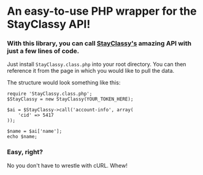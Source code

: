 # An easy-to-use PHP wrapper for the StayClassy API!

### With this library, you can call [StayClassy's](https://www.stayclassy.org) amazing API with just a few lines of code.

Just install `StayClassy.class.php` into your root directory.  You can then reference it from the page in which you would like to pull the data.

The structure would look something like this:

```
require 'StayClassy.class.php';
$StayClassy = new StayClassy(YOUR_TOKEN_HERE);

$ai = $StayClassy->call('account-info', array(
	'cid' => 5417 
));

$name = $ai['name'];
echo $name;

```

### Easy, right?

No you don't have to wrestle with cURL.  Whew!
